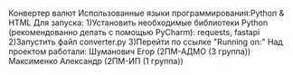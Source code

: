Конвертер валют
Использованные языки программирования:Python & HTML
Для запуска: 1)Установить необходимые библиотеки Python (рекомендованно делать с помощью PyCharm): requests, fastapi
             2)Запустить файл converter.py
             3)Перейти по ссылке "Running on:"
Над проектом работали: Шуманович Егор (2ПМ-АДМО (3 группа))
                       Максименко Александр (2ПМ-ИП (1 группа))
